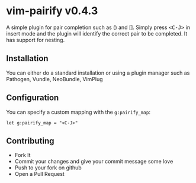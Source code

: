 # vim-pairify v0.4.3

A simple plugin for pair completion such as () and []. Simply press
<kbd>\<C-J></kbd> in insert mode and the plugin will identify the correct pair
to be completed. It has support for nesting.

## Installation

You can either do a standard installation or using a plugin manager such as
Pathogen, Vundle, NeoBundle, VimPlug

## Configuration

You can specify a custom mapping with the `g:pairify_map`:

```vim
let g:pairify_map = "<C-J>"
```

## Contributing

* Fork It
* Commit your changes and give your commit message some love
* Push to your fork on github
* Open a Pull Request
